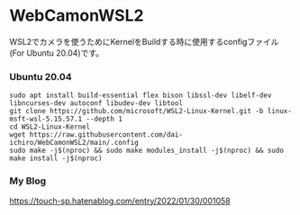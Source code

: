 # WebCamonWSL2

WSL2でカメラを使うためにKernelをBuildする時に使用するconfigファイル(For Ubuntu 20.04)です。

### Ubuntu 20.04
~~~
sudo apt install build-essential flex bison libssl-dev libelf-dev libncurses-dev autoconf libudev-dev libtool
git clone https://github.com/microsoft/WSL2-Linux-Kernel.git -b linux-msft-wsl-5.15.57.1 --depth 1
cd WSL2-Linux-Kernel
wget https://raw.githubusercontent.com/dai-ichiro/WebCamonWSL2/main/.config
sudo make -j$(nproc) && sudo make modules_install -j$(nproc) && sudo make install -j$(nproc)
~~~

### My Blog
https://touch-sp.hatenablog.com/entry/2022/01/30/001058
